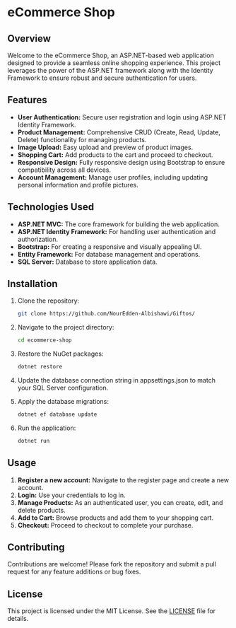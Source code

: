 # eCommerce Shop

## Overview

Welcome to the eCommerce Shop, an ASP.NET-based web application designed to provide a seamless online shopping experience. This project leverages the power of the ASP.NET framework along with the Identity Framework to ensure robust and secure authentication for users.

## Features

- **User Authentication:** Secure user registration and login using ASP.NET Identity Framework.
- **Product Management:** Comprehensive CRUD (Create, Read, Update, Delete) functionality for managing products.
- **Image Upload:** Easy upload and preview of product images.
- **Shopping Cart:** Add products to the cart and proceed to checkout.
- **Responsive Design:** Fully responsive design using Bootstrap to ensure compatibility across all devices.
- **Account Management:** Manage user profiles, including updating personal information and profile pictures.

## Technologies Used

- **ASP.NET MVC:** The core framework for building the web application.
- **ASP.NET Identity Framework:** For handling user authentication and authorization.
- **Bootstrap:** For creating a responsive and visually appealing UI.
- **Entity Framework:** For database management and operations.
- **SQL Server:** Database to store application data.

## Installation

1. Clone the repository:
   ```sh
   git clone https://github.com/NourEdden-Albishawi/Giftos/
   ```
2. Navigate to the project directory:
    ```sh
    cd ecommerce-shop
    ```
3. Restore the NuGet packages:
    ```sh
    dotnet restore
    ```
4. Update the database connection string in appsettings.json to match your SQL Server configuration.

5. Apply the database migrations:
   ```sh
   dotnet ef database update
   ```
6. Run the application:
   ```sh
   dotnet run
   ```

## Usage

1. **Register a new account:** Navigate to the register page and create a new account.
2. **Login:** Use your credentials to log in.
3. **Manage Products:** As an authenticated user, you can create, edit, and delete products.
4. **Add to Cart:** Browse products and add them to your shopping cart.
5. **Checkout:** Proceed to checkout to complete your purchase.

## Contributing

Contributions are welcome! Please fork the repository and submit a pull request for any feature additions or bug fixes.

## License

This project is licensed under the MIT License. See the [LICENSE](LICENSE) file for details.
